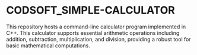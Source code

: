 # CODSOFT_SIMPLE-CALCULATOR
This repository hosts a command-line calculator program implemented in C++. This calculator supports essential arithmetic operations including addition, subtraction, multiplication, and division, providing a robust tool for basic mathematical computations.
